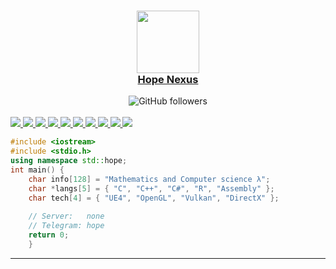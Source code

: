 <a href="link">
    <h3 align="center">
        <img src="https://media.discordapp.net/attachments/813341662545313832/813343404507267092/pokemon_pixel.gif" length="100" width="100"><br>
        Hope Nexus
    </h3>
</a>

<div align="center">
    <a href"https://github.com/HOPE-NEXUS?tab=followers">
        <img alt="GitHub followers" 
             src="https://img.shields.io/github/followers/HOPE-NEXUS?colorA=1e1e28&colorB=c9cbff&logo=Github&style=for-the-badge" />
    </a>
</div><br>

<div style="width: 10px;"></div>
<a  href="link">
<img src="https://readme-components.vercel.app/api?component=logo&logo=c&text=false&animation=spin&fill=black&textfill=red&">
<img src="https://readme-components.vercel.app/api?component=logo&logo=r&text=false&animation=spin&fill=black&textfill=red&">
<img src="https://readme-components.vercel.app/api?component=logo&logo=go&text=false&animation=spin&fill=black&textfill=bface6&">
<img src="https://readme-components.vercel.app/api?component=logo&logo=firefox&text=false&animation=spin&fill=black&textfill=bface6&">
<img src="https://readme-components.vercel.app/api?component=logo&logo=python&text=false&animation=spin&fill=black&textfill=deaded&">
<img src="https://readme-components.vercel.app/api?component=logo&logo=tensorflow&text=false&animation=spin&fill=black&textfill=deaded&">
<img src="https://readme-components.vercel.app/api?component=logo&logo=java&text=false&animation=spin&fill=black&textfill=bface6&">
<img src="https://readme-components.vercel.app/api?component=logo&logo=react&text=false&animation=spin&fill=black&textfill=bface6&">
<img src="https://readme-components.vercel.app/api?component=logo&logo=javascript&text=false&animation=spin&fill=black&textfill=red&">
<img src="https://readme-components.vercel.app/api?component=logo&logo=cplusplus&text=false&animation=spin&fill=black&textfill=red&">
    
</a>

```C++
#include <iostream>
#include <stdio.h>
using namespace std::hope;
int main() {
    char info[128] = "Mathematics and Computer science λ";
    char *langs[5] = { "C", "C++", "C#", "R", "Assembly" };
    char tech[4] = { "UE4", "OpenGL", "Vulkan", "DirectX" };
    
    // Server:   none
    // Telegram: hope
    return 0; 
    }
``` 
-----------
